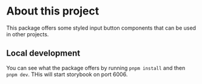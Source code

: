 # About this project

This package offers some styled input button components that can be used in other projects.

## Local development

You can see what the package offers by running `pnpm install` and then `pnpm dev`. THis will start storybook on port 6006.
